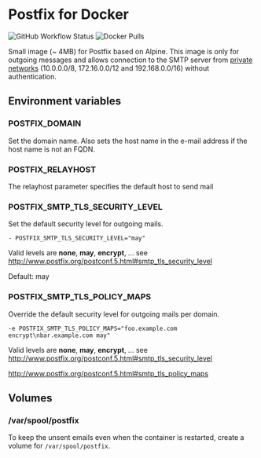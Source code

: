 # Postfix for Docker

![GitHub Workflow Status](https://img.shields.io/github/workflow/status/mhzawadi/docker-postfix/build%20our%20image%20for%20latest?label=Docker%20Latest)
![Docker Pulls](https://img.shields.io/docker/pulls/mhzawadi/postfix)

Small image (~ 4MB) for Postfix based on Alpine. This image is only for outgoing messages and allows connection to the SMTP server from [private networks](https://en.wikipedia.org/wiki/Private_network) (10.0.0.0/8, 172.16.0.0/12 and 192.168.0.0/16) without authentication.


## Environment variables

### POSTFIX_DOMAIN

Set the domain name. Also sets the host name in the e-mail address if the host name is not an FQDN.

### POSTFIX_RELAYHOST

The relayhost parameter specifies the default host to send mail

### POSTFIX_SMTP_TLS_SECURITY_LEVEL

Set the default security level for outgoing mails.

    - POSTFIX_SMTP_TLS_SECURITY_LEVEL="may"

Valid levels are **none**, **may**, **encrypt**, … see http://www.postfix.org/postconf.5.html#smtp_tls_security_level

Default: may


### POSTFIX_SMTP_TLS_POLICY_MAPS

Override the default security level for outgoing mails per domain.

    -e POSTFIX_SMTP_TLS_POLICY_MAPS="foo.example.com encrypt\nbar.example.com may"

Valid levels are **none**, **may**, **encrypt**, … see http://www.postfix.org/postconf.5.html#smtp_tls_security_level

http://www.postfix.org/postconf.5.html#smtp_tls_policy_maps


## Volumes

### /var/spool/postfix

To keep the unsent emails even when the container is restarted, create a volume
for `/var/spool/postfix`.
